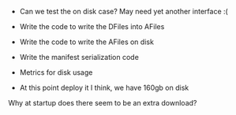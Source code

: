 - Can we test the on disk case? May need yet another interface :(

- Write the code to write the DFiles into AFiles
- Write the code to write the AFiles on disk
- Write the manifest serialization code
  

- Metrics for disk usage

- At this point deploy it I think, we have 160gb on disk



Why at startup does there seem to be an extra download?